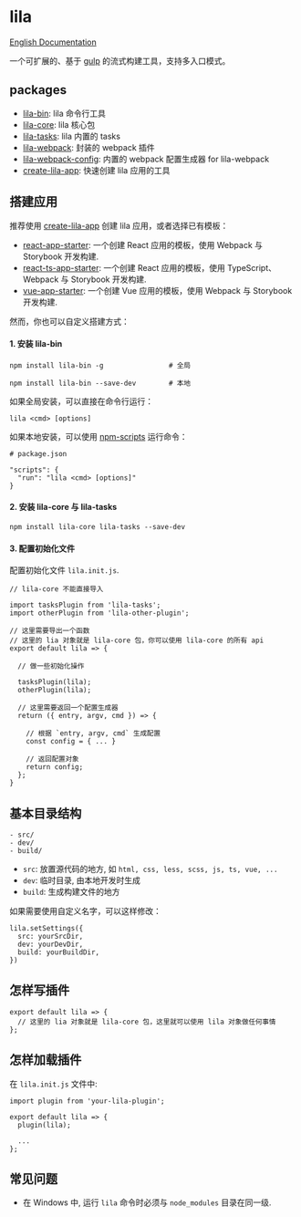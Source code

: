 # lila

[English Documentation](./README.en.md)

一个可扩展的、基于 [gulp](https://github.com/gulpjs/gulp) 的流式构建工具，支持多入口模式。

## packages

- [lila-bin](./packages/lila-bin): lila 命令行工具
- [lila-core](./packages/lila-core): lila 核心包
- [lila-tasks](./packages/lila-tasks): lila 内置的 tasks
- [lila-webpack](./packages/lila-webpack): 封装的 webpack 插件
- [lila-webpack-config](./packages/lila-webpack-config): 内置的 webpack 配置生成器 for lila-webpack
- [create-lila-app](./packages/create-lila-app): 快速创建 lila 应用的工具

## 搭建应用

推荐使用 [create-lila-app](./packages/create-lila-app) 创建 lila 应用，或者选择已有模板：

- [react-app-starter](https://github.com/senntyou/react-app-starter): 一个创建 React 应用的模板，使用 Webpack 与 Storybook 开发构建.
- [react-ts-app-starter](https://github.com/senntyou/react-ts-app-starter): 一个创建 React 应用的模板，使用 TypeScript、Webpack 与 Storybook 开发构建.
- [vue-app-starter](https://github.com/senntyou/vue-app-starter): 一个创建 Vue 应用的模板，使用 Webpack 与 Storybook 开发构建.

然而，你也可以自定义搭建方式：

#### 1. 安装 lila-bin

```
npm install lila-bin -g                # 全局

npm install lila-bin --save-dev        # 本地
```

如果全局安装，可以直接在命令行运行：

```
lila <cmd> [options]
```

如果本地安装，可以使用 [npm-scripts](https://docs.npmjs.com/misc/scripts) 运行命令：

```
# package.json

"scripts": {
  "run": "lila <cmd> [options]"
}
```

#### 2. 安装 lila-core 与 lila-tasks

```
npm install lila-core lila-tasks --save-dev
```

#### 3. 配置初始化文件

配置初始化文件 `lila.init.js`.

```
// lila-core 不能直接导入

import tasksPlugin from 'lila-tasks';
import otherPlugin from 'lila-other-plugin';

// 这里需要导出一个函数
// 这里的 lia 对象就是 lila-core 包，你可以使用 lila-core 的所有 api
export default lila => {

  // 做一些初始化操作

  tasksPlugin(lila);
  otherPlugin(lila);

  // 这里需要返回一个配置生成器
  return ({ entry, argv, cmd }) => {

    // 根据 `entry, argv, cmd` 生成配置
    const config = { ... }

    // 返回配置对象
    return config;
  };
}
```

## 基本目录结构

```
- src/
- dev/
- build/
```

- `src`: 放置源代码的地方, 如 `html, css, less, scss, js, ts, vue, ...`
- `dev`: 临时目录, 由本地开发时生成
- `build`: 生成构建文件的地方

如果需要使用自定义名字，可以这样修改：

```
lila.setSettings({
  src: yourSrcDir,
  dev: yourDevDir,
  build: yourBuildDir,
})
```

## 怎样写插件

```
export default lila => {
  // 这里的 lia 对象就是 lila-core 包，这里就可以使用 lila 对象做任何事情
};
```

## 怎样加载插件

在 `lila.init.js` 文件中:

```
import plugin from 'your-lila-plugin';

export default lila => {
  plugin(lila);

  ...
};
```

## 常见问题

- 在 Windows 中, 运行 `lila` 命令时必须与 `node_modules` 目录在同一级.
